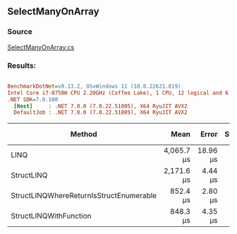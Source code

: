 ﻿## SelectManyOnArray

### Source
[SelectManyOnArray.cs](../../src/StructLinq.Benchmark/SelectManyOnArray.cs)

### Results:
``` ini

BenchmarkDotNet=v0.13.2, OS=Windows 11 (10.0.22621.819)
Intel Core i7-8750H CPU 2.20GHz (Coffee Lake), 1 CPU, 12 logical and 6 physical cores
.NET SDK=7.0.100
  [Host]     : .NET 7.0.0 (7.0.22.51805), X64 RyuJIT AVX2
  DefaultJob : .NET 7.0.0 (7.0.22.51805), X64 RyuJIT AVX2


```
|                                  Method |       Mean |    Error |   StdDev | Ratio |   Gen0 | Allocated | Alloc Ratio |
|---------------------------------------- |-----------:|---------:|---------:|------:|-------:|----------:|------------:|
|                                    LINQ | 4,065.7 μs | 18.96 μs | 17.73 μs |  1.00 |      - |   32068 B |       1.000 |
|                              StructLINQ | 2,171.6 μs |  4.44 μs |  4.15 μs |  0.53 | 3.9063 |   32002 B |       0.998 |
| StructLINQWhereReturnIsStructEnumerable |   852.4 μs |  2.80 μs |  2.62 μs |  0.21 |      - |      32 B |       0.001 |
|                  StructLINQWithFunction |   848.3 μs |  4.35 μs |  4.07 μs |  0.21 |      - |         - |       0.000 |
